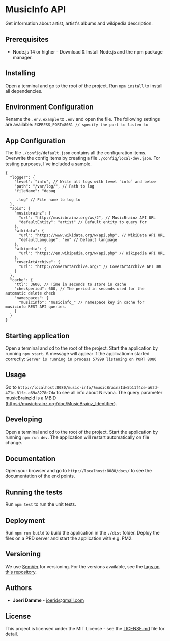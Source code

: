 # MusicInfo API

Get information about artist, artist's albums and wikipedia description.

## Prerequisites

* Node.js 14 or higher - Download & Install Node.js and the npm package manager.

## Installing

Open a terminal and go to the root of the project.
Run `npm install` to install all dependencies.

## Environment Configuration

Rename the `.env.example` to `.env` and open the file. The following settings are available:
`EXPRESS_PORT=8081 // specify the port to listen to`

## App Configuration

The file `./config/default.json` contains all the configuration items.
Overwrite the config items by creating a file `./config/local-dev.json`.
For testing purposes, I've included a sample.

```
{
  "logger": {
    "level": "info", // Write all logs with level `info` and below
    "path": "/var/log/", // Path to log
    "fileName": "debug
    
     .log" // File name to log to
  },
  "apis": {
    "musicbrainz": {
      "url": "http://musicbrainz.org/ws/2", // MusicBrainz API URL
      "defaultEntity": "artist" // Default entity to query for
    },
    "wikidata": {
      "url": "https://www.wikidata.org/w/api.php", // WikiData API URL
      "defaultLanguage": "en" // Default language
    },
    "wikipedia": {
      "url": "https://en.wikipedia.org/w/api.php" // Wikipedia API URL
    },
    "coverArtArchive": {
      "url": "http://coverartarchive.org/" // CoverArtArchive API URL
    }
  },
  "cache": {
    "ttl": 3600, // Time in seconds to store in cache
    "checkperiod": 600, // The period in seconds used for the automatic delete check
    "namespaces": {
      "musicinfo": "musicinfo_" // namespace key in cache for musicinfo REST API queries.
    }
  }
}

```

## Starting application
Open a terminal and cd to the root of the project. Start the application by running `npm start`.
A message will appear if the applicatiomn started correctly:
`Server is running in process 57999 listening on PORT 8080`

## Usage
Go to `http://localhost:8080/music-info/?musicBrainzId=5b11f4ce-a62d-471e-81fc-a69a8278c7da` to see all info about Nirvana.
The query parameter musicBrainzId is a MBID (https://musicbrainz.org/doc/MusicBrainz_Identifier).

## Developing
Open a terminal and cd to the root of the project. Start the application by running `npm run dev`.
The application will restart automatically on file change.

## Documentation
Open your browser and go to `http://localhost:8080/docs/` to see the documentation of the end points.

## Running the tests

Run `npm test` to run the unit tests.

## Deployment

Run `npm run build` to build the application in the `./dist` folder.
Deploy the files on a PRD server and start the application with e.g. PM2.

## Versioning

We use [SemVer](http://semver.org/) for versioning. For the versions available, see the [tags on this repository](https://github.com/your/project/tags). 

## Authors

* **Joeri Damme** - joerid@gmail.com

## License

This project is licensed under the MIT License - see the [LICENSE.md](LICENSE.md) file for detail.
